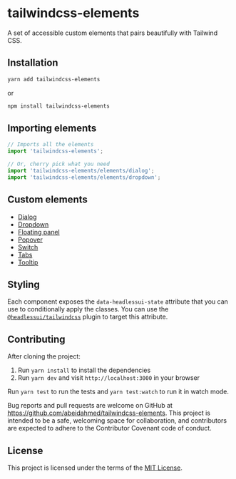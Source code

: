 # tailwindcss-elements

A set of accessible custom elements that pairs beautifully with Tailwind CSS.

## Installation

```bash
yarn add tailwindcss-elements
```

or

```bash
npm install tailwindcss-elements
```

## Importing elements

```js
// Imports all the elements
import 'tailwindcss-elements';

// Or, cherry pick what you need
import 'tailwindcss-elements/elements/dialog';
import 'tailwindcss-elements/elements/dropdown';
```

## Custom elements

- [Dialog](./packages/core/src/elements/dialog/README.md)
- [Dropdown](./packages/core/src/elements/dropdown/README.md)
- [Floating panel](./packages/core/src/elements/floating_panel/README.md)
- [Popover](./packages/core/src/elements/popover/README.md)
- [Switch](./packages/core/src/elements/switch/README.md)
- [Tabs](./packages/core/src/elements/tabs/README.md)
- [Tooltip](./packages/core/src/elements/tooltip/README.md)

## Styling

Each component exposes the `data-headlessui-state` attribute that you can use to conditionally apply the classes. You
can use the [`@headlessui/tailwindcss`](https://github.com/tailwindlabs/headlessui/tree/main/packages/%40headlessui-tailwindcss)
plugin to target this attribute.

## Contributing

After cloning the project:

1. Run `yarn install` to install the dependencies
2. Run `yarn dev` and visit `http://localhost:3000` in your browser

Run `yarn test` to run the tests and `yarn test:watch` to run it in watch mode.

Bug reports and pull requests are welcome on GitHub at https://github.com/abeidahmed/tailwindcss-elements.
This project is intended to be a safe, welcoming space for collaboration, and contributors are expected to adhere to
the Contributor Covenant code of conduct.

## License

This project is licensed under the terms of the [MIT License](https://opensource.org/licenses/MIT).
